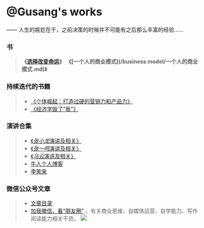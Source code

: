 # @Gusang's works

—— 人生的尴尬在于，之前决策的时候并不可能有之后那么丰富的经验……

### 书

> **《[选择改变命运](/fate/)》**
> **《[一个人的商业模式](/business model/一个人的商业模式.md)》**

### 持续迭代的书籍
> * [《个体崛起：打造过硬的营销力和产品力》](/marketing/marketing.md)
> * [《经济学毁了“我”》](/article/economics.md)

### 演讲合集
> *  [《*张小龙*演讲及相关》](/speech/zhangxiaolong.md)
> * [《*张一鸣*演讲及相关》](/speech/zhangyiming.md)
> *  [《*马云*演讲及相关》](/speech/mayun.md)
> *  [牛人个人博客](/speech/dalao.md)
> *  [李笑来](/speech/xiaolai.md)

### 微信公众号文章
> * [文章目录](/article/wechat/contents.md)
> * [加我微信，看“朋友圈”](/wechat-2.png) ，有关商业思维、自媒体运营、自学能力、写作阅读能力相关干货。
![](wechat-channel.png)
